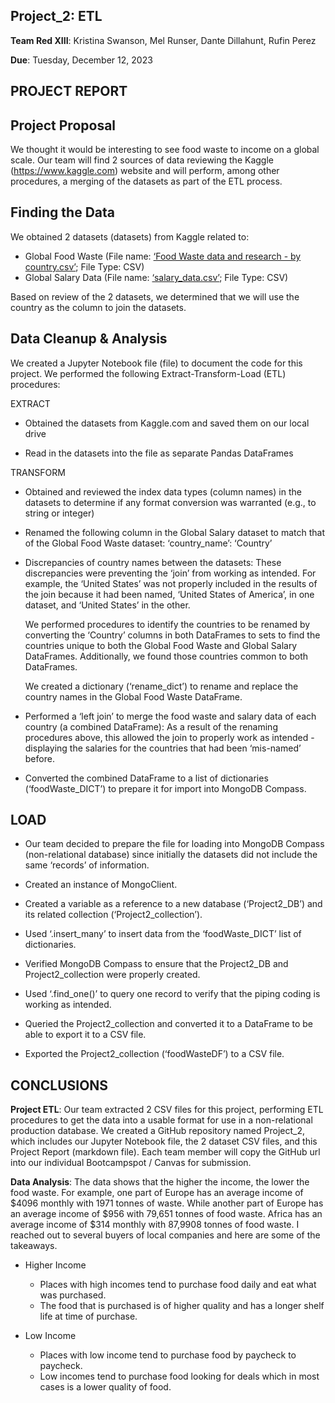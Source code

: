 ## Project_2: ETL

**Team Red XIII**: Kristina Swanson, Mel Runser, Dante Dillahunt, Rufin Perez

**Due**: Tuesday, December 12, 2023

## **PROJECT REPORT**

## Project Proposal

We thought it would be interesting to see food waste to income on a global scale.
Our team will find 2 sources of data reviewing the Kaggle (https://www.kaggle.com) website and will perform, among other procedures, a merging of the datasets as part of the ETL process.

## Finding the Data

We obtained 2 datasets (datasets) from Kaggle related to:
* Global Food Waste (File name: [‘Food Waste data and research - by country.csv’](https://www.kaggle.com/datasets/joebeachcapital/food-waste); File Type: CSV)
* Global Salary Data (File name: [‘salary_data.csv’](https://www.kaggle.com/datasets/zedataweaver/global-salary-data); File Type: CSV)

Based on review of the 2 datasets, we determined that we will use the country as the column to join the datasets. 

## Data Cleanup & Analysis

We created a Jupyter Notebook file (file) to document the code for this project. We performed the following Extract-Transform-Load (ETL) procedures:

EXTRACT
* Obtained the datasets from Kaggle.com and saved them on our local drive
  
* Read in the datasets into the file as separate Pandas DataFrames

TRANSFORM
* Obtained and reviewed the index data types (column names) in the datasets to determine if any format conversion was warranted (e.g., to string or integer)

* Renamed the following column in the Global Salary dataset to match that of the Global Food Waste dataset:
‘country_name’: ‘Country’

* Discrepancies of country names between the datasets:
These discrepancies were preventing the ‘join’ from working as intended. For example, the ‘United States’ was not properly included in the results of the join because it had been named, ‘United States of America’, in one dataset, and ‘United States’ in the other. 

  We performed procedures to identify the countries to be renamed by converting the ‘Country’ columns in both       DataFrames to sets to find the countries unique to both the Global Food Waste and Global Salary DataFrames.       Additionally, we found those countries common to both DataFrames.

  We created a dictionary (‘rename_dict’) to rename and replace the country names in the Global Food Waste          DataFrame. 

* Performed a ‘left join’ to merge the food waste and salary data of each country (a combined DataFrame):
As a result of the renaming procedures above, this allowed the join to properly work as intended - displaying the salaries for the countries that had been ‘mis-named’ before.

* Converted the combined DataFrame to a list of dictionaries (‘foodWaste_DICT’) to prepare it for import into MongoDB Compass.

## LOAD
* Our team decided to prepare the file for loading into MongoDB Compass (non-relational database) since initially the datasets did not include the same ‘records’ of information.

* Created an instance of MongoClient.

* Created a variable as a reference to a new database (‘Project2_DB’) and its related collection (‘Project2_collection’).

* Used ‘.insert_many’ to insert data from the ‘foodWaste_DICT’ list of dictionaries.

* Verified MongoDB Compass to ensure that the Project2_DB and Project2_collection were properly created.

* Used ‘.find_one()’ to query one record to verify that the piping coding is working as intended.

* Queried the Project2_collection and converted it to a DataFrame to be able to export it to a CSV file.

* Exported the Project2_collection (‘foodWasteDF’) to a CSV file.   

## CONCLUSIONS 

**Project ETL**:
Our team extracted 2 CSV files for this project, performing ETL procedures to get the data into a usable format for use in a non-relational production database. We created a GitHub repository named Project_2, which includes our Jupyter Notebook file, the 2 dataset CSV files, and this Project Report (markdown file). Each team member will copy the GitHub url into our individual Bootcampspot / Canvas for submission.

**Data Analysis**:
The data shows that the higher the income, the lower the food waste. For example, one part of Europe has an average income of $4096 monthly with 1971 tonnes of waste. While another part of Europe has an average income of $956 with 79,651 tonnes of food waste. Africa has an average income of $314 monthly with 87,9908 tonnes of food waste. I reached out to several buyers of local companies and here are some of the takeaways.

* Higher Income
  - Places with high incomes tend to purchase food daily and eat what was purchased.
  - The food that is purchased is of higher quality and has a longer shelf life at time of purchase.

* Low Income
  - Places with low income tend to purchase food by paycheck to paycheck.
  - Low incomes tend to purchase food looking for deals which in most cases is a lower quality of food. 
